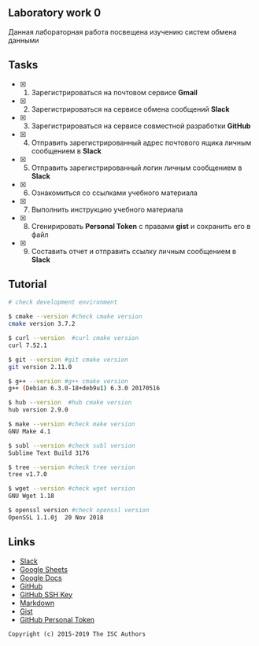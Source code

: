 ## Laboratory work 0

Данная лабораторная работа посвещена изучению систем обмена данными

## Tasks

- [x] 1. Зарегистрироваться на почтовом сервисе **Gmail**
- [x] 2. Зарегистрироваться на сервисе обмена сообщений **Slack**
- [x] 3. Зарегистрироваться на сервисе совместной разработки **GitHub**
- [x] 4. Отправить зарегистрированный адрес почтового ящика личным сообщением в **Slack**
- [x] 5. Отправить зарегистрированный логин личным сообщением в **Slack**
- [x] 6. Ознакомиться со ссылками учебного материала
- [x] 7. Выполнить инструкцию учебного материала
- [x] 8. Сгенирировать **Personal Token** с правами **gist** и сохранить его в файл
- [x] 9. Составить отчет и отправить ссылку личным сообщением в **Slack**

## Tutorial

```sh
# check development environment

$ cmake --version #check cmake version
cmake version 3.7.2

$ curl --version  #curl cmake version
curl 7.52.1

$ git --version #git cmake version
git version 2.11.0

$ g++ --version #g++ cmake version
g++ (Debian 6.3.0-18+deb9u1) 6.3.0 20170516

$ hub --version  #hub cmake version
hub version 2.9.0

$ make --version #check make version
GNU Make 4.1

$ subl --version #check subl version
Sublime Text Build 3176

$ tree --version #check tree version
tree v1.7.0

$ wget --version #check wget version
GNU Wget 1.18

$ openssl version #check openssl version
OpenSSL 1.1.0j  20 Nov 2018

```

## Links

- [Slack](https://slack.com)
- [Google Sheets](https://www.google.ru/intl/ru/sheets/about/)
- [Google Docs](https://www.google.ru/intl/ru/docs/about/)
- [GitHub](https://github.com)
- [GitHub SSH Key](https://help.github.com/articles/generating-a-new-ssh-key-and-adding-it-to-the-ssh-agent/)
- [Markdown](https://stackedit.io)
- [Gist](https://gist.github.com)
- [GitHub Personal Token](https://github.com/settings/tokens/new)


```
Copyright (c) 2015-2019 The ISC Authors
```
